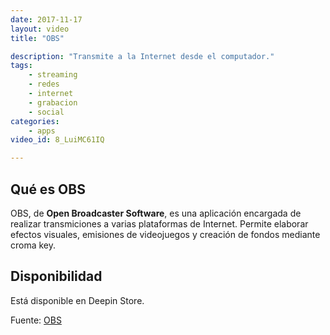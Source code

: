 ```yaml
---
date: 2017-11-17
layout: video
title: "OBS"

description: "Transmite a la Internet desde el computador."
tags:
    - streaming
    - redes
    - internet
    - grabacion
    - social
categories:
    - apps
video_id: 8_LuiMC61IQ

---
```

<!--more-->

## Qué es OBS
OBS, de **Open Broadcaster Software**, es una aplicación encargada de realizar transmiciones a varias plataformas de Internet. Permite elaborar efectos visuales, emisiones de videojuegos y creación de fondos mediante croma key.

## Disponibilidad

Está disponible en Deepin Store.

Fuente: [OBS](https://obsproject.com/)
